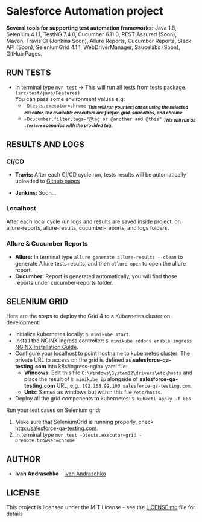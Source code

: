 # Salesforce Automation project

**Several tools for supporting test automation frameworks:**
Java 1.8, Selenium 4.1.1, TestNG 7.4.0, Cucumber 6.11.0, REST Assured (Soon), Maven, Travis CI (Jenkins Soon), Allure Reports, Cucumber Reports, Slack API (Soon), SeleniumGrid 4.1.1, WebDriverManager, Saucelabs (Soon), GitHub Pages.

## RUN TESTS

- In terminal type `mvn test` -> This will run all tests from tests package.`(src/test/java/Features)`  
You can pass some environment values e.g:
   - `-Dtests.executor=chrome` <sub>_**This will run your test cases using the selected executor, the available executors are firefox, grid, saucelabs, and chrome.**_</sub>
   - `-Dcucumber.filter.tags="@tag or @another and @this"` <sub>_**This will run all `.feature` scenarios with the provided tag.**_</sub>

## RESULTS AND LOGS
### CI/CD
- **Travis:** After each CI/CD cycle run, tests results will be automatically uploaded to [Github pages](https://ivan-andraschko.github.io/salesforce-automation/)

- **Jenkins:** Soon...

### Localhost
After each local cycle run logs and results are saved inside project, on allure-reports, allure-results, cucumber-reports, and logs folders.
### Allure & Cucumber Reports
- **Allure:** In terminal type `allure generate allure-results --clean` to generate Allure tests results, and then `allure open` to open the allure report.  
- **Cucumber:** Report is generated automatically, you will find those reports under cucumber-reports folder.
## SELENIUM GRID 
Here are the steps to deploy the Grid 4 to a Kubernetes cluster on development:
- Initialize kubernetes locally: `$ minikube start`.
- Install the NGINX ingress controller: `$ minikube addons enable ingress` [NGINX Installation Guide](https://kubernetes.github.io/ingress-nginx/deploy/).
- Configure your localhost to point hostname to kubernetes cluster: The private URL to access on the grid is defined as **salesforce-qa-testing.com** into k8s/ingress-nginx.yaml file:
  - **Windows**: Edit this file `C:\Windows\System32\drivers\etc\hosts` and place the result of `$ minikube ip` alongside of **salesforce-qa-testing.com** URL, e.g.: `192.168.99.100 salesforce-qa-testing.com`. 
  - **Unix**: Sames as windows but within this file `/etc/hosts`.
- Deploy all the grid components to kubernetes: `$ kubectl apply -f k8s`.

Run your test cases on Selenium grid:
1. Make sure that SeleniumGrid is running properly, check http://salesforce-qa-testing.com.
2. In terminal type `mvn test -Dtests.executor=grid -Dremote.browser=chrome`
## AUTHOR
- **Ivan Andraschko** - [Ivan Andraschko](https://www.linkedin.com/in/ivan-andraschko/)
## LICENSE
This project is licensed under the MIT License - see the [LICENSE.md](LICENSE.md) file for details
